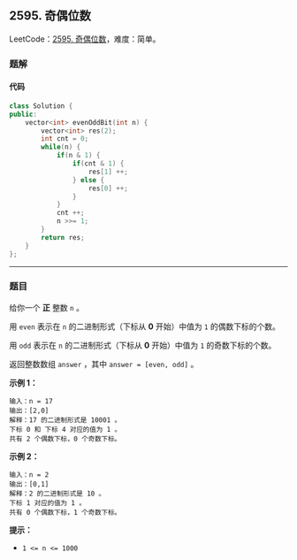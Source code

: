 ## 2595. 奇偶位数

LeetCode：[2595. 奇偶位数](https://leetcode.cn/problems/number-of-even-and-odd-bits/)，难度：简单。

### 题解

#### 代码

```c++
class Solution {
public:
    vector<int> evenOddBit(int n) {
        vector<int> res(2);
        int cnt = 0;
        while(n) {
            if(n & 1) {
                if(cnt & 1) {
                    res[1] ++;
                } else {
                    res[0] ++;
                }
            } 
            cnt ++;
            n >>= 1;
        }
        return res;
    }
};
```



---



### 题目

给你一个 **正** 整数 `n` 。

用 `even` 表示在 `n` 的二进制形式（下标从 **0** 开始）中值为 `1` 的偶数下标的个数。

用 `odd` 表示在 `n` 的二进制形式（下标从 **0** 开始）中值为 `1` 的奇数下标的个数。

返回整数数组 `answer` ，其中 `answer = [even, odd]` 。

 

**示例 1：**

```
输入：n = 17
输出：[2,0]
解释：17 的二进制形式是 10001 。 
下标 0 和 下标 4 对应的值为 1 。 
共有 2 个偶数下标，0 个奇数下标。
```

**示例 2：**

```
输入：n = 2
输出：[0,1]
解释：2 的二进制形式是 10 。 
下标 1 对应的值为 1 。 
共有 0 个偶数下标，1 个奇数下标。
```

 

**提示：**

- `1 <= n <= 1000`


